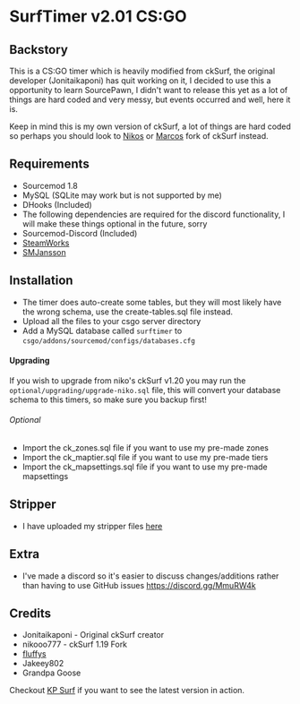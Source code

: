 # SurfTimer v2.01 CS:GO

## Backstory

This is a CS:GO timer which is heavily modified from ckSurf, the original developer (Jonitaikaponi) has quit working on it, I decided to use this a opportunity to learn SourcePawn, I didn't want to release this yet as a lot of things are hard coded and very messy, but events occurred and well, here it is.

Keep in mind this is my own version of ckSurf, a lot of things are hard coded so perhaps you should look to <a href="https://github.com/nikooo777/ckSurf">Nikos</a> or <a href="https://github.com/marcowmadeira/ckSurf">Marcos</a> fork of ckSurf instead.

## Requirements

* Sourcemod 1.8
* MySQL (SQLite may work but is not supported by me)
* DHooks (Included)
* The following dependencies are required for the discord functionality, I will make these things optional in the future, sorry
* Sourcemod-Discord (Included)
* <a href="https://forums.alliedmods.net/showthread.php?t=229556">SteamWorks</a>
* <a href="https://forums.alliedmods.net/showthread.php?t=184604">SMJansson</a>

## Installation

* The timer does auto-create some tables, but they will most likely have the wrong schema, use the create-tables.sql file instead.
* Upload all the files to your csgo server directory
* Add a MySQL database called `surftimer` to `csgo/addons/sourcemod/configs/databases.cfg`
#### Upgrading
If you wish to upgrade from niko's ckSurf v1.20 you may run the `optional/upgrading/upgrade-niko.sql` file, this will convert your database schema to this timers, so make sure you backup first!
###### Optional
* Import the ck_zones.sql file if you want to use my pre-made zones
* Import the ck_maptier.sql file if you want to use my pre-made tiers
* Import the ck_mapsettings.sql file if you want to use my pre-made mapsettings

## Stripper
* I have uploaded my stripper files <a href="https://github.com/fluffyst/skillsurf-csgo">here</a>

## Extra
* I've made a discord so it's easier to discuss changes/additions rather than having to use GitHub issues https://discord.gg/MmuRW4k

## Credits

* Jonitaikaponi - Original ckSurf creator
* nikooo777 - ckSurf 1.19 Fork
* <a href="http://steamcommunity.com/id/fluffystko/">fluffys</a>
* Jakeey802
* Grandpa Goose

Checkout <a href="http://kpsurf.xyz">KP Surf</a> if you want to see the latest version in action.
